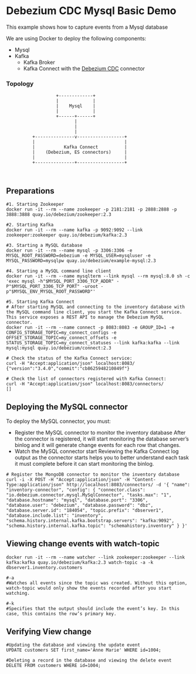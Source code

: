 # Debezium CDC Mysql Basic Demo

This example shows how to capture events from a Mysql database

We are using Docker to deploy the following components:

* Mysql
* Kafka
    * Kafka Broker
    * Kafka Connect with the [Debezium CDC](https://debezium.io/) connector

### Topology

```
                   +-------------+
                   |             |
                   |    Mysql    |
                   |             |
                   +------+------+
                          |
                          |
                          |
          +---------------v------------------+
          |                                  |
          |           Kafka Connect          |
          |    (Debezium, ES connectors)     |
          |                                  |
          +---------------+------------------+



```

## Preparations

```shell
#1. Starting Zookeeper
docker run -it --rm --name zookeeper -p 2181:2181 -p 2888:2888 -p 3888:3888 quay.io/debezium/zookeeper:2.3

#2. Starting Kafka
docker run -it --rm --name kafka -p 9092:9092 --link zookeeper:zookeeper quay.io/debezium/kafka:2.3

#3. Starting a MySQL database
docker run -it --rm --name mysql -p 3306:3306 -e MYSQL_ROOT_PASSWORD=debezium -e MYSQL_USER=mysqluser -e MYSQL_PASSWORD=mysqlpw quay.io/debezium/example-mysql:2.3

#4. Starting a MySQL command line client
docker run -it --rm --name mysqlterm --link mysql --rm mysql:8.0 sh -c 'exec mysql -h"$MYSQL_PORT_3306_TCP_ADDR" -P"$MYSQL_PORT_3306_TCP_PORT" -uroot -p"$MYSQL_ENV_MYSQL_ROOT_PASSWORD"'

#5. Starting Kafka Connect
# After starting MySQL and connecting to the inventory database with the MySQL command line client, you start the Kafka Connect service. This service exposes a REST API to manage the Debezium MySQL connector.
docker run -it --rm --name connect -p 8083:8083 -e GROUP_ID=1 -e CONFIG_STORAGE_TOPIC=my_connect_configs -e OFFSET_STORAGE_TOPIC=my_connect_offsets -e STATUS_STORAGE_TOPIC=my_connect_statuses --link kafka:kafka --link mysql:mysql quay.io/debezium/connect:2.3

# Check the status of the Kafka Connect service:
curl -H "Accept:application/json" localhost:8083/
{"version":"3.4.0","commit":"cb8625948210849f"}

# Check the list of connectors registered with Kafka Connect:		
curl -H "Accept:application/json" localhost:8083/connectors/
[]
```


## Deploying the MySQL connector
To deploy the MySQL connector, you must:
- Register the MySQL connector to monitor the inventory database
  After the connector is registered, it will start monitoring the database server’s binlog and it will generate change events for each row that changes.
- Watch the MySQL connector start
  Reviewing the Kafka Connect log output as the connector starts helps you to better understand each task it must complete before it can start monitoring the binlog.  

```shell
# Register the MongoDB connector to monitor the inventory database
curl -i -X POST -H "Accept:application/json" -H "Content-Type:application/json" http://localhost:8083/connectors/ -d '{ "name": "inventory-connector", "config": { "connector.class": "io.debezium.connector.mysql.MySqlConnector", "tasks.max": "1", "database.hostname": "mysql", "database.port": "3306", "database.user": "debezium", "database.password": "dbz", "database.server.id": "184054", "topic.prefix": "dbserver1", "database.include.list": "inventory", "schema.history.internal.kafka.bootstrap.servers": "kafka:9092", "schema.history.internal.kafka.topic": "schemahistory.inventory" } }'

```


## Viewing change events with watch-topic

```shell
docker run -it --rm --name watcher --link zookeeper:zookeeper --link kafka:kafka quay.io/debezium/kafka:2.3 watch-topic -a -k dbserver1.inventory.customers

#-a
#Watches all events since the topic was created. Without this option, watch-topic would only show the events recorded after you start watching.

#-k
#Specifies that the output should include the event’s key. In this case, this contains the row’s primary key.

```


## Verifying View change 
```shell    
#Updating the database and viewing the update event
UPDATE customers SET first_name='Anne Marie' WHERE id=1004;

#Deleting a record in the database and viewing the delete event
DELETE FROM customers WHERE id=1004;
```
   

   








   

   























